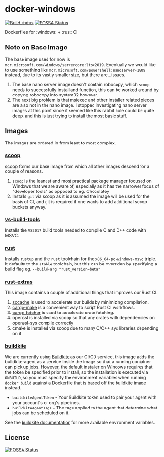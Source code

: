 # docker-windows

[![Build status](https://badge.buildkite.com/269de3d39c9cc63f88cde297c27a00774532d44625dbebe6c3.svg?branch=master)](https://buildkite.com/embark-studios/windows-images)
[![FOSSA Status](https://app.fossa.io/api/projects/git%2Bgithub.com%2FEmbarkStudios%2Fdocker-windows.svg?type=shield)](https://app.fossa.io/projects/git%2Bgithub.com%2FEmbarkStudios%2Fdocker-windows?ref=badge_shield)

Dockerfiles for :windows: + :rust: CI

## Note on Base Image

The base image used for now is `mcr.microsoft.com/windows/servercore:ltsc2019`. Eventually we would like to
use something like `mcr.microsoft.com/powershell:nanoserver-1809` instead, due to its vastly smaller size, but there are...issues.

1. The base nano server image doesn't contain robocopy, which `scoop` needs to successfully install and function, this
can be worked around by copying robocopy into system32 however.
1. The next big problem is that msiexec and other installer related pieces are also not in the nano image. I stopped
investigating nano server images at this point since it seemed like this rabbit hole could be quite deep, and this
is just trying to install the most basic stuff.

## Images

The images are ordered in from least to most complex.

### [scoop](scoop/Dockerfile)

[scoop](https://scoop.sh/) forms our base image from which all other images descend for a couple of reasons.

1. `scoop` is the leanest and most practical package manager focused on Windows that we are aware of, especially as it
has the narrower focus of "developer tools" as opposed to eg. Chocolatey
1. Installs `git` via scoop as it is assumed the image will be used for the basis of CI, and git is required if one
wants to add additional scoop buckets anyway.

### [vs-build-tools](vs-build-tools/Dockerfile)

Installs the `VS2017` build tools needed to compile C and C++ code with MSVC.

### [rust](rust/Dockerfile)

Installs `rustup` and the `rust` toolchain for the `x86_64-pc-windows-msvc` triple. It defaults to the `stable` toolchain,
but this can be overriden by specifying a build flag eg. `--build-arg "rust_version=beta"`

### [rust-extras](rust-extras/Dockerfile)

This image contains a couple of additional things that improves our Rust CI.

1. [sccache](https://github.com/mozilla/sccache) is used to accelerate our builds by minimizing compilation.
1. [cargo-make](https://github.com/sagiegurari/cargo-make) is a convenient way to script Rust CI workflows.
1. [cargo-fetcher](https://github.com/EmbarkStudios/cargo-fetcher) is used to accelerate crate fetching.
1. openssl is installed via scoop so that any crates with dependencies on openssl-sys compile correctly
1. cmake is installed via scoop due to many C/C++ sys libraries depending on it

### [buildkite](buildkite/Dockerfile)

We are currently using [Buildkite](https://buildkite.com/) as our CI/CD service, this image adds the buildkite-agent as a service inside the image so that a running container can pick up jobs. However, the default installer on Windows
requires that the token be specified prior to install, so the installation is executed via `ONBUILD`, so you must
specify the environment variables when running `docker build` against a Dockerfile that is based off the buildkite image instead.

* `buildkiteAgentToken` - Your Buildkite token used to pair your agent with your account's or org's pipelines.
* `buildkiteAgentTags` - The tags applied to the agent that determine what jobs can be scheduled on it.

See the [buildkite documentation](https://buildkite.com/docs/agent/v3/configuration) for more available environment variables.

## License
[![FOSSA Status](https://app.fossa.io/api/projects/git%2Bgithub.com%2FEmbarkStudios%2Fdocker-windows.svg?type=large)](https://app.fossa.io/projects/git%2Bgithub.com%2FEmbarkStudios%2Fdocker-windows?ref=badge_large)
